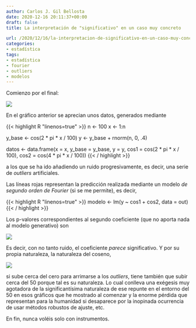 ```yaml
---
author: Carlos J. Gil Bellosta
date: 2020-12-16 20:11:37+00:00
draft: false
title: La interpretación de "significativo" en un caso muy concreto

url: /2020/12/16/la-interpretacion-de-significativo-en-un-caso-muy-concreto/
categories:
- estadística
tags:
- estadística
- fourier
- outliers
- modelos
---
```


Comienzo por el final:

![](/wp-uploads/2020/12/significativo-1.png)

En el gráfico anterior se aprecian unos datos, generados mediante

{{< highlight R "linenos=true" >}}
n <- 100
x <- 1:n

y_base <- cos(2 * pi * x / 100)
y <- y_base + rnorm(n, 0, .4)

datos <- data.frame(x = x, y_base = y_base, y = y,
                    cos1 = cos(2 * pi * x / 100),
                    cos2 = cos(4 * pi * x / 100))
{{< / highlight >}}

a los que se ha ido añadiendo un ruido progresivamente, es decir, una serie de _outliers_ artificiales.

Las líneas rojas representan la predicción realizada mediante un modelo _de segundo orden de Fourier_ (si se me permite), es decir,

{{< highlight R "linenos=true" >}}
modelo <- lm(y ~ cos1 + cos2, data = out)
{{< / highlight >}}

Los p-valores correspondientes al segundo coeficiente (que no aporta nada al modelo generativo) son

![](/wp-uploads/2020/12/significativo_p_valores.png)

Es decir, con no tanto ruido, el coeficiente _parece_ significativo. Y por su propia naturaleza, la naturaleza del coseno,

![](/wp-uploads/2020/12/significativo_cosenos.png)

si sube cerca del cero para arrimarse a los _outliers_, tiene también que subir cerca del 50 porque tal es su naturaleza. Lo cual conlleva una exégesis muy agotadora de la significantísima naturaleza de ese repunte en el entorno del 50 en esos gráficos que he mostrado al comenzar y la enorme pérdida que representan para la humanidad si desaparece por la inopinada ocurrencia de usar métodos robustos de ajuste, etc.

En fin, nunca voléis solo con instrumentos.
